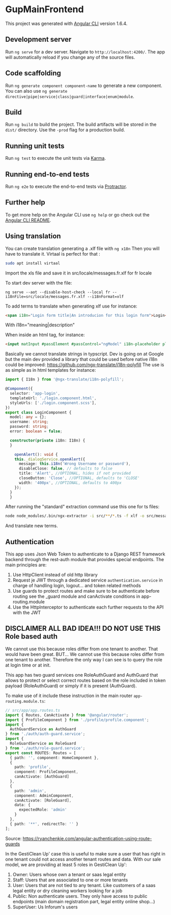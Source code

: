 # GupMainFrontend

This project was generated with [Angular CLI](https://github.com/angular/angular-cli) version 1.6.4.

## Development server

Run `ng serve` for a dev server. Navigate to `http://localhost:4200/`. The app will automatically reload if you change any of the source files.

## Code scaffolding

Run `ng generate component component-name` to generate a new component. You can also use `ng generate directive|pipe|service|class|guard|interface|enum|module`.

## Build

Run `ng build` to build the project. The build artifacts will be stored in the `dist/` directory. Use the `-prod` flag for a production build.

## Running unit tests

Run `ng test` to execute the unit tests via [Karma](https://karma-runner.github.io).

## Running end-to-end tests

Run `ng e2e` to execute the end-to-end tests via [Protractor](http://www.protractortest.org/).

## Further help

To get more help on the Angular CLI use `ng help` or go check out the [Angular CLI README](https://github.com/angular/angular-cli/blob/master/README.md).

## Using translation

You can create translation generating a .xlf file with `ng x18n`
Then you will have to translate it. Virtaal is perfect for that :
```bash
sudo apt install virtaal
```

Import the xls file and save it in src/locale/messages.fr.xlf for fr locale

To start dev server with the file:
```commandline
ng serve --aot --disable-host-check --local fr --i18nFile=src/locale/messages.fr.xlf --i18nFormat=xlf
```

To add terms to translate when generating xlf use for instance:
```html
<span i18n="Login form title|An introducion for this login form">Login</span>
```

With i18n="meaning|description"

When inside an html tag, for instance:
```html
<input matInput #passElement #passControl="ngModel" i18n-placeholder placeholder="Password" type="password" name="password" [(ngModel)]="password" required>
```

Basically we cannot translate strings in typscript. Dev is going on at Google but the main dev provided a library that could be used before native i18n could be improved:
https://github.com/ngx-translate/i18n-polyfill
The use is as simple as in html templates for instance:
```typescript
import { I18n } from '@ngx-translate/i18n-polyfill';

@Component({
  selector: 'app-login',
  templateUrl: './login.component.html',
  styleUrls: ['./login.component.scss'],
})
export class LoginComponent {
  model: any = {};
  username: string;
  password: string;
  error: boolean = false;

  constructor(private i18n: I18n) {
  }

    openAlert(): void {
    this._dialogService.openAlert({
      message: this.i18n('Wrong Username or password'),
      disableClose: false, // defaults to false
      title: 'Alert', //OPTIONAL, hides if not provided
      closeButton: 'Close', //OPTIONAL, defaults to 'CLOSE'
      width: '400px', //OPTIONAL, defaults to 400px
    });
  }
  }
```
After running the "standard" extraction command use this one for ts files:
```bash
node node_modules/.bin/ngx-extractor -i src/**/*.ts -f xlf -o src/messages.xlf
```
And translate new terms.

## Authentication

This app uses Json Web Token to authenticate to a Django REST framework backend through the rest-auth module that provides special endpoints.
The main principles are:

1. Use HttpClient instead of old http library
2. Request je JWT through a dedicated service `authentication.service` in charge of handling login, logout... and token related methods
3. Use guards to protect routes and make sure to be authenticate before routing see the _guard module and canActivate conditions in app-routing.module
4. Use the HttpInterceptor to authenticate each further requests to the API with the JWT

## DISCLAIMER ALL BAD IDEA!!! DO NOT USE THIS Role based auth
We cannot use this because roles differ from one tenant to another. That would have been great.
 BUT... We cannot use this because roles 
differ from one tenant to another. Therefore the only way I can see is to query the role at login time or at init.


This app has two guard services one RoleAuthGuard and AuthGuard that allows to protect or select correct routes based on the role included in token payload (RoleAuthGuard)
or simply if it is present (AuthGuard).

To make use of it include these instruction in the main router `app-routing.module.ts`:
```typescript
// src/app/app.routes.ts
import { Routes, CanActivate } from '@angular/router';
import { ProfileComponent } from './profile/profile.component';
import { 
  AuthGuardService as AuthGuard 
} from './auth/auth-guard.service';
import { 
  RoleGuardService as RoleGuard 
} from './auth/role-guard.service';
export const ROUTES: Routes = [
  { path: '', component: HomeComponent },
  { 
    path: 'profile', 
    component: ProfileComponent, 
    canActivate: [AuthGuard] 
  },
  { 
    path: 'admin', 
    component: AdminComponent, 
    canActivate: [RoleGuard], 
    data: { 
      expectedRole: 'admin'
    } 
  },
  { path: '**', redirectTo: '' }
];
```
Source: https://ryanchenkie.com/angular-authentication-using-route-guards

In the GestiClean Up' case this is useful to make sure a user that has right in one tenant could not access another tenant routes and data.
With our sale model, we are providing at least 5 roles in GestiClean Up':
1. Owner: Users whose own a tenant or saas legal entity
2. Staff: Users that are associated to one or more tenants
3. User: Users that are not tied to any tenant. Like customers of a saas legal entity or dry cleaning workers looking
for a job
4. Public: Non authenticate users. They only have access to public endpoints (main domain registration part, legal
entity online shop...)
5. SuperUser: Us Inforum's users
